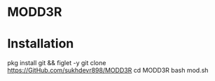 # MODD3R
# Installation
pkg install git && figlet -y 
git clone https://GitHub.com/sukhdevr898/MODD3R
cd MODD3R
bash mod.sh

